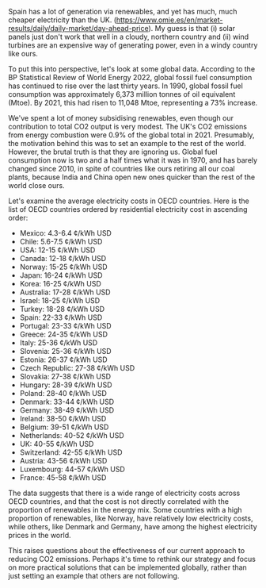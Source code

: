 Spain has a lot of generation via renewables, and yet has much, much cheaper electricity than the UK. (https://www.omie.es/en/market-results/daily/daily-market/day-ahead-price). My guess is that (i) solar panels just don't work that well in a cloudy, northern country and (ii) wind turbines are an expensive way of generating power, even in a windy country like ours.

To put this into perspective, let's look at some global data. According to the BP Statistical Review of World Energy 2022, global fossil fuel consumption has continued to rise over the last thirty years. In 1990, global fossil fuel consumption was approximately 6,373 million tonnes of oil equivalent (Mtoe). By 2021, this had risen to 11,048 Mtoe, representing a 73% increase.

We've spent a lot of money subsidising renewables, even though our contribution to total CO2 output is very modest. The UK's CO2 emissions from energy combustion were 0.9% of the global total in 2021. Presumably, the motivation behind this was to set an example to the rest of the world. However, the brutal truth is that they are ignoring us. Global fuel consumption now is two and a half times what it was in 1970, and has barely changed since 2010, in spite of countries like ours retiring all our coal plants, because India and China open new ones quicker than the rest of the world close ours.

Let's examine the average electricity costs in OECD countries. Here is the list of OECD countries ordered by residential electricity cost in ascending order:

* Mexico: 4.3-6.4 ¢/kWh USD
* Chile: 5.6-7.5 ¢/kWh USD
* USA: 12-15 ¢/kWh USD
* Canada: 12-18 ¢/kWh USD
* Norway: 15-25 ¢/kWh USD
* Japan: 16-24 ¢/kWh USD
* Korea: 16-25 ¢/kWh USD
* Australia: 17-28 ¢/kWh USD
* Israel: 18-25 ¢/kWh USD
* Turkey: 18-28 ¢/kWh USD
* Spain: 22-33 ¢/kWh USD
* Portugal: 23-33 ¢/kWh USD
* Greece: 24-35 ¢/kWh USD
* Italy: 25-36 ¢/kWh USD
* Slovenia: 25-36 ¢/kWh USD
* Estonia: 26-37 ¢/kWh USD
* Czech Republic: 27-38 ¢/kWh USD
* Slovakia: 27-38 ¢/kWh USD
* Hungary: 28-39 ¢/kWh USD
* Poland: 28-40 ¢/kWh USD
* Denmark: 33-44 ¢/kWh USD
* Germany: 38-49 ¢/kWh USD
* Ireland: 38-50 ¢/kWh USD
* Belgium: 39-51 ¢/kWh USD
* Netherlands: 40-52 ¢/kWh USD
* UK: 40-55 ¢/kWh USD
* Switzerland: 42-55 ¢/kWh USD
* Austria: 43-56 ¢/kWh USD
* Luxembourg: 44-57 ¢/kWh USD
* France: 45-58 ¢/kWh USD

The data suggests that there is a wide range of electricity costs across OECD countries, and that the cost is not directly correlated with the proportion of renewables in the energy mix. Some countries with a high proportion of renewables, like Norway, have relatively low electricity costs, while others, like Denmark and Germany, have among the highest electricity prices in the world.

This raises questions about the effectiveness of our current approach to reducing CO2 emissions. Perhaps it's time to rethink our strategy and focus on more practical solutions that can be implemented globally, rather than just setting an example that others are not following.
